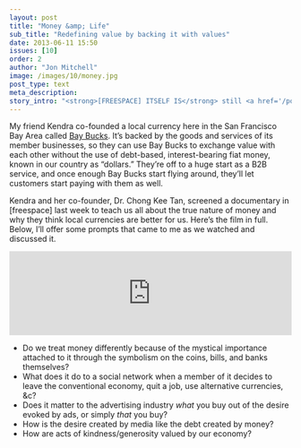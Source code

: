 ```yaml
---
layout: post
title: "Money &amp; Life"
sub_title: "Redefining value by backing it with values"
date: 2013-06-11 15:50
issues: [10]
order: 2
author: "Jon Mitchell"
image: /images/10/money.jpg
post_type: text
meta_description: 
story_intro: "<strong>[FREESPACE] ITSELF IS</strong> still <a href='/post/2013/06/11/reality-school'>a bit incoherent</a> ideologically. But it makes for a great venue for people who know what they want to say. Plus, [freespace] provides a wacko audience, so it’s friendly to unconventional ideas."
---
```

My friend Kendra co-founded a local currency here in the San Francisco Bay Area called [Bay Bucks](http://www.bay-bucks.com/). It’s backed by the goods and services of its member businesses, so they can use Bay Bucks to exchange value with each other without the use of debt-based, interest-bearing fiat money, known in our country as “dollars.” They’re off to a huge start as a B2B service, and once enough Bay Bucks start flying around, they’ll let customers start paying with them as well.

Kendra and her co-founder, Dr. Chong Kee Tan, screened a documentary in [freespace] last week to teach us all about the true nature of money and why they think local currencies are better for us. Here’s the film in full. Below, I’ll offer some prompts that came to me as we watched and discussed it.

<div class="flex-video">
  <iframe width="100%" src="http://www.youtube.com/watch?v=f0xRkaJCs5g" frameborder="0" allowfullscreen></iframe>
</div>

- Do we treat money differently because of the mystical importance attached to it through the symbolism on the coins, bills, and banks themselves?
- What does it do to a social network when a member of it decides to leave the conventional economy, quit a job, use alternative currencies, &c?
- Does it matter to the advertising industry *what* you buy out of the desire evoked by ads, or simply *that* you buy?
- How is the desire created by media like the debt created by money?
- How are acts of kindness/generosity valued by our economy?